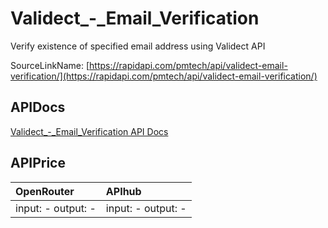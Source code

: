 # Validect_-_Email_Verification

Verify existence of specified email address using Validect API  

SourceLinkName: [https://rapidapi.com/pmtech/api/validect-email-verification/](https://rapidapi.com/pmtech/api/validect-email-verification/)

## APIDocs

[Validect_-_Email_Verification API Docs](../apis/Validect_-_Email_Verification.md)

## APIPrice

| OpenRouter | APIhub |
|:---|:---|
| input: - output: - | input: - output: - |
